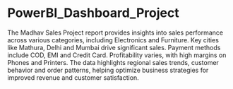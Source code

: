 # PowerBI_Dashboard_Project
The Madhav Sales Project report provides insights into sales performance across various categories, including Electronics and Furniture. Key cities like Mathura, Delhi and Mumbai drive significant sales. Payment methods include COD, EMI and Credit Card. Profitability varies, with high margins on Phones and Printers. The data highlights regional sales trends, customer behavior and order patterns, helping optimize business strategies for improved revenue and customer satisfaction.
